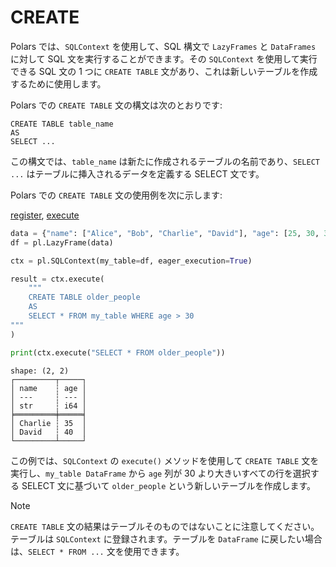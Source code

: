 # CREATE

Polars では、`SQLContext` を使用して、SQL 構文で `LazyFrames` と `DataFrames` に対して SQL 文を実行することができます。その `SQLContext` を使用して実行できる SQL 文の 1 つに `CREATE TABLE` 文があり、これは新しいテーブルを作成するために使用します。

Polars での `CREATE TABLE` 文の構文は次のとおりです:

```
CREATE TABLE table_name
AS
SELECT ...
```

この構文では、`table_name` は新たに作成されるテーブルの名前であり、`SELECT ...` はテーブルに挿入されるデータを定義する SELECT 文です。

Polars での `CREATE TABLE` 文の使用例を次に示します:

[register](https://docs.pola.rs/py-polars/html/reference/api/polars.SQLContext.register.html#polars.SQLContext.register), [execute](https://docs.pola.rs/py-polars/html/reference/api/polars.SQLContext.execute.html)

```python
data = {"name": ["Alice", "Bob", "Charlie", "David"], "age": [25, 30, 35, 40]}
df = pl.LazyFrame(data)

ctx = pl.SQLContext(my_table=df, eager_execution=True)

result = ctx.execute(
    """
    CREATE TABLE older_people
    AS
    SELECT * FROM my_table WHERE age > 30
"""
)

print(ctx.execute("SELECT * FROM older_people"))
```

```
shape: (2, 2)
┌─────────┬─────┐
│ name    ┆ age │
│ ---     ┆ --- │
│ str     ┆ i64 │
╞═════════╪═════╡
│ Charlie ┆ 35  │
│ David   ┆ 40  │
└─────────┴─────┘
```

この例では、`SQLContext` の `execute()` メソッドを使用して `CREATE TABLE` 文を実行し、`my_table DataFrame` から `age` 列が 30 より大きいすべての行を選択する SELECT 文に基づいて `older_people` という新しいテーブルを作成します。

> [!NOTE]
> 
> `CREATE TABLE` 文の結果はテーブルそのものではないことに注意してください。テーブルは `SQLContext` に登録されます。テーブルを `DataFrame` に戻したい場合は、`SELECT * FROM ...` 文を使用できます。
